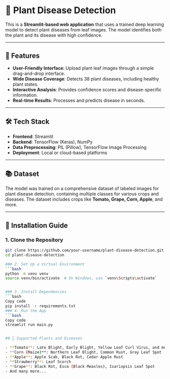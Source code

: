 # 🌿 Plant Disease Detection

This is a **Streamlit-based web application** that uses a trained deep learning model to detect plant diseases from leaf images. The model identifies both the plant and its disease with high confidence.

---

## 🌟 Features

- **User-Friendly Interface**: Upload plant leaf images through a simple drag-and-drop interface.
- **Wide Disease Coverage**: Detects 38 plant diseases, including healthy plant states.
- **Interactive Analysis**: Provides confidence scores and disease-specific information.
- **Real-time Results**: Processes and predicts disease in seconds.

---

## 🛠️ Tech Stack

- **Frontend**: Streamlit
- **Backend**: TensorFlow (Keras), NumPy
- **Data Preprocessing**: PIL (Pillow), TensorFlow Image Processing
- **Deployment**: Local or cloud-based platforms

---

## 📚 Dataset

The model was trained on a comprehensive dataset of labeled images for plant disease detection, containing multiple classes for various crops and diseases. The dataset includes crops like **Tomato, Grape, Corn, Apple**, and more.

---

## 🚀 Installation Guide

### 1. Clone the Repository
```bash
git clone https://github.com/your-username/plant-disease-detection.git
cd plant-disease-detection

### 2. Set Up a Virtual Environment
```bash
python -m venv venv
source venv/bin/activate  # On Windows, use `venv\Scripts\activate`


### 3. Install Dependencies
```bash
Copy code
pip install -r requirements.txt
### 4. Run the App
```bash
Copy code
streamlit run main.py


## 🌱 Supported Plants and Diseases

- **Tomato**: Late Blight, Early Blight, Yellow Leaf Curl Virus, and more  
- **Corn (Maize)**: Northern Leaf Blight, Common Rust, Gray Leaf Spot  
- **Apple**: Apple Scab, Black Rot, Cedar Apple Rust  
- **Strawberry**: Leaf Scorch  
- **Grape**: Black Rot, Esca (Black Measles), Isariopsis Leaf Spot  
- And many more...

